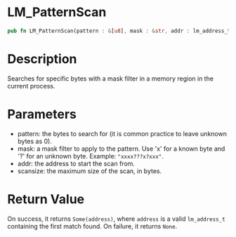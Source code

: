 # LM_PatternScan

```rust
pub fn LM_PatternScan(pattern : &[u8], mask : &str, addr : lm_address_t, scansize : lm_size_t) -> Option<lm_address_t>
```

# Description

Searches for specific bytes with a mask filter in a memory region in the current process.

# Parameters

- pattern: the bytes to search for (it is common practice to leave unknown bytes as 0).
- mask: a mask filter to apply to the pattern. Use 'x' for a known byte and '?' for an unknown byte. Example: `"xxxx???x?xxx"`.
- addr: the address to start the scan from.
- scansize: the maximum size of the scan, in bytes.

# Return Value

On success, it returns `Some(address)`, where `address` is a valid `lm_address_t` containing the first match found. On failure, it returns `None`.

